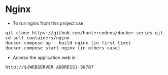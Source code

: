 # Nginx

- To run nginx from this project use

<pre>
git clone https://github.com/huntercodexs/docker-series.git .
cd self-containers/nginx
docker-compose up --build nginx (in first time)
docker-compose start nginx (in others case)
</pre>

- Access the application web in

<pre>
http://${WEBSERVER_ADDRESS}:38787
</pre>